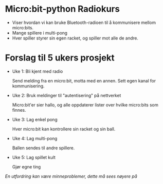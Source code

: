 # Micro:bit-python Radiokurs

- Viser hvordan vi kan bruke Bluetooth-radioen til å kommunisere mellom
  micro:bits.
- Mange spillere i multi-pong
- Hver spiller styrer sin egen racket, og spiller mot alle de andre.

# Forslag til 5 ukers prosjekt

+ Uke 1: Bli kjent med radio

    Send melding fra en micro:bit, motta med en annen. Sett egen kanal for
    kommunisering.

+ Uke 2: Bruk meldinger til "autentisering" på nettverket

    Micro:bit'er sier hallo, og alle oppdaterer lister over hvilke micro:bits
    som finnes.

+ Uke 3: Lag enkel pong

    Hver micro:bit kan kontrollere sin racket og sin ball.

+ Uke 4: Lag multi-pong

    Ballen sendes til andre spillere.

+ Uke 5: Lag spillet kult

    Gjør egne ting

_En utfordring kan være minneproblemer, dette må sees nøyere på_
